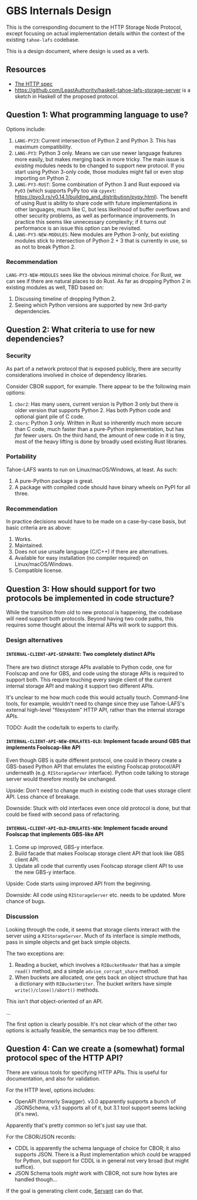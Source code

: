 # GBS Internals Design

This is the corresponding document to the HTTP Storage Node Protocol, except focusing on actual implementation details within the context of the existing `tahoe-lafs` codebase.

This is a design document, where design is used as a verb.

## Resources

* [The HTTP spec](http-storage-node-protocol.rst)
* https://github.com/LeastAuthority/haskell-tahoe-lafs-storage-server is a sketch in Haskell of the proposed protocol.

## Question 1: What programming language to use?

Options include:

1. `LANG-PY23`: Current intersection of Python 2 and Python 3.
   This has maximum compatibility.
2. `LANG-PY3`: Python 3 only.
   Means we can use newer language features more easily, but makes merging back in more tricky.
   The main issue is _existing_ modules needs to be changed to support new protocol.
   If you start using Python 3-only code, those modules might fail or even stop importing on Python 2.
3. `LANG-PY3-RUST`: Some combination of Python 3 and Rust exposed via `PyO3` (which supports PyPy too via `cpyext`: https://pyo3.rs/v0.14.1/building_and_distribution/pypy.html).
   The benefit of using Rust is ability to share code with future implementations in other languages, much like C, but less likelihood of buffer overflows and other security problems, as well as performance improvements.
   In practice this seems like unnecessary complexity; if it turns out performance is an issue this option can be revisited.
4. `LANG-PY3-NEW-MODULES`: New modules are Python 3-only, but existing modules stick to intersection of Python 2 + 3 that is currently in use, so as not to break Python 2.

### Recommendation

`LANG-PY3-NEW-MODULES` sees like the obvious minimal choice.
For Rust, we can see if there are natural places to do Rust.
As far as dropping Python 2 in existing modules as well, TBD based on:

1. Discussing timeline of dropping Python 2.
2. Seeing which Python versions are supported by new 3rd-party dependencies.

## Question 2: What criteria to use for new dependencies?

### Security

As part of a network protocol that is exposed publicly, there are security considerations involved in choice of dependency libraries.

Consider CBOR support, for example.
There appear to be the following main options:

1. `cbor2`: Has many users, current version is Python 3 only but there is older version that supports Python 2. Has both Python code and optional giant pile of C code.
2. `cbors`: Python 3 only.
   Written in Rust so inherently much more secure than C code, much faster than a pure-Python implementation, but has _far_ fewer users.
   On the third hand, the amount of new code in it is tiny, most of the heavy lifting is done by broadly used existing Rust libraries.

### Portability

Tahoe-LAFS wants to run on Linux/macOS/Windows, at least.
As such:

1. A pure-Python package is great.
2. A package with compiled code should have binary wheels on PyPI for all three.

### Recommendation

In practice decisions would have to be made on a case-by-case basis, but basic criteria are as above:

1. Works.
2. Maintained.
3. Does not use unsafe language (C/C++) if there are alternatives.
4. Available for easy installation (no compiler required) on Linux/macOS/Windows.
5. Compatible license.

## Question 3: How should support for two protocols be implemented in code structure?

While the transition from old to new protocol is happening, the codebase will need support both protocols.
Beyond having two code paths, this requires some thought about the internal APIs will work to support this.

### Design alternatives

#### `INTERNAL-CLIENT-API-SEPARATE`: Two completely distinct APIs

There are two distinct storage APIs available to Python code, one for Foolscap and one for GBS, and code using the storage APIs is required to support both.
This require touching every single client of the current internal storage API and making it support two different APIs.

It's unclear to me how much code this would actually touch.
Command-line tools, for example, wouldn't need to change since they use Tahoe-LAFS's external high-level "filesystem" HTTP API, rather than the internal storage APIs.

TODO: Audit the code/talk to experts to clarify.


#### `INTERNAL-CLIENT-API-NEW-EMULATES-OLD`: Implement facade around GBS that implements Foolscap-like API

Even though GBS is quite different protocol, one could in theory create a GBS-based Python API that emulates the existing Foolscap protocol/API underneath (e.g. `RIStorageServer` interface).
Python code talking to storage server would therefore mostly be unchanged.

Upside: Don't need to change much in existing code that uses storage client API.
Less chance of breakage.

Downside: Stuck with old interfaces even once old protocol is done, but that could be fixed with second pass of refactoring.

#### `INTERNAL-CLIENT-API-OLD-EMULATES-NEW`: Implement facade around Foolscap that implements GBS-like API

1. Come up improved, GBS-y interface.
2. Build facade that makes Foolscap storage client API that look like GBS client API.
3. Update all code that currently uses Foolscap storage client API to use the new GBS-y interface.

Upside: Code starts using improved API from the beginning.

Downside: All code using `RIStorageServer` etc. needs to be updated.
More chance of bugs.

### Discussion

Looking through the code, it seems that storage clients interact with the server using a `RIStorageServer`.
Much of its interface is simple methods, pass in simple objects and get back simple objects.

The two exceptions are:

1. Reading a bucket, which involves a `RIBucketReader` that has a simple `read()` method, and a simple `advise_corrupt_share` method.
2. When buckets are allocated, one gets back an object structure that has a dictionary with `RIBucketWriter`.
   The bucket writers have simple `write()/close()/abort()` methods.

This isn't _that_ object-oriented of an API.

...

The first option is clearly possible.
It's not clear which of the other two options is actually feasible, the semantics may be too different.


## Question 4: Can we create a (somewhat) formal protocol spec of the HTTP API?

There are various tools for specifying HTTP APIs.
This is useful for documentation, and also for validation.

For the HTTP level, options includes:

* OpenAPI (formerly Swagger).
  v3.0 apparently supports a bunch of JSONSchema, v3.1 supports all of it, but 3.1 tool support seems lacking (it's new).

Apparently that's pretty common so let's just say use that.

For the CBOR/JSON records:

* CDDL is apparently the schema language of choice for CBOR; it also supports JSON.
  There is a Rust implementation which could be wrapped for Python, but support for CDDL is in general not very broad (but might suffice).
* JSON Schema tools _might_ work with CBOR, not sure how bytes are handled though...

If the goal is generating client code, [Servant](https://docs.servant.dev/en/stable/) can do that.
